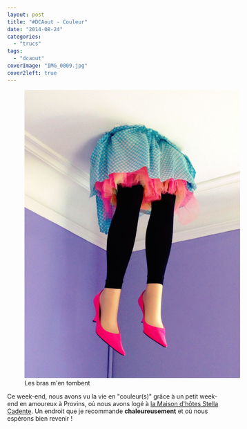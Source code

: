 ```yaml
---
layout: post
title: "#DCAout - Couleur"
date: "2014-08-24"
categories: 
  - "trucs"
tags: 
  - "dcaout"
coverImage: "IMG_0009.jpg"
cover2left: true
---
```


<figure style="width: 500px">
	<img src="/images/IMG_40151.jpg" alt="">
	<figcaption>Les bras m'en tombent</figcaption>
</figure>

Ce week-end, nous avons vu la vie en "couleur(s)" grâce à un petit week-end en amoureux à Provins, où nous avons logé à [la Maison d'hôtes Stella Cadente](http://www.maison-provins.com/). Un endroit que je recommande **chaleureusement** et où nous espérons bien revenir !
